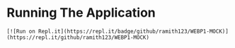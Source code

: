 

# Running The Application
```
[![Run on Repl.it](https://repl.it/badge/github/ramith123/WEBP1-MOCK)](https://repl.it/github/ramith123/WEBP1-MOCK)
